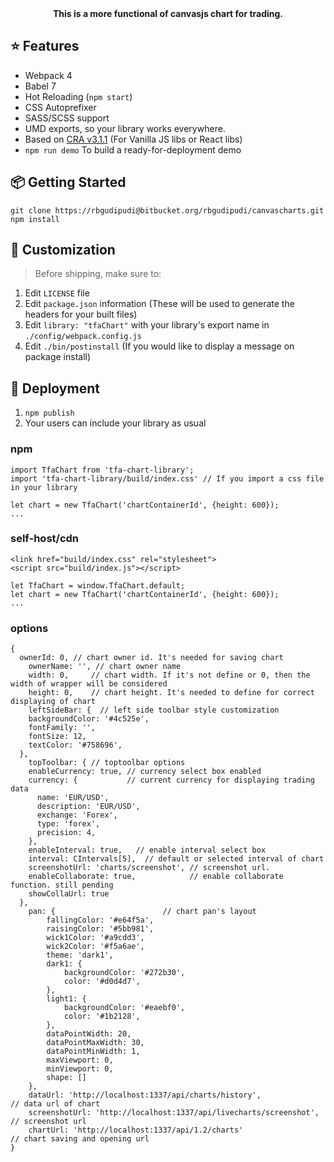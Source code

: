 <div align="center"> 
  <strong>This is a more functional of canvasjs chart for trading.</strong>
</div>


## ⭐️ Features

- Webpack 4
- Babel 7
- Hot Reloading (`npm start`)
- CSS Autoprefixer
- SASS/SCSS support
- UMD exports, so your library works everywhere.
- Based on [CRA v3.1.1](https://github.com/facebook/create-react-app/releases/tag/v3.1.1) (For Vanilla JS libs or React libs)
- `npm run demo` To build a ready-for-deployment demo 

## 📦 Getting Started

```
git clone https://rbgudipudi@bitbucket.org/rbgudipudi/canvascharts.git
npm install
```

## 💎 Customization

> Before shipping, make sure to:
1. Edit `LICENSE` file
2. Edit `package.json` information (These will be used to generate the headers for your built files)
3. Edit `library: "tfaChart"` with your library's export name in `./config/webpack.config.js`
4. Edit `./bin/postinstall` (If you would like to display a message on package install)

## 🚀 Deployment
1. `npm publish`
2. Your users can include your library as usual

### npm
```
import TfaChart from 'tfa-chart-library';
import 'tfa-chart-library/build/index.css' // If you import a css file in your library

let chart = new TfaChart('chartContainerId', {height: 600});
...
```

### self-host/cdn
```
<link href="build/index.css" rel="stylesheet">
<script src="build/index.js"></script>

let TfaChart = window.TfaChart.default;
let chart = new TfaChart('chartContainerId', {height: 600});
...
```
### options
```
{
  ownerId: 0, // chart owner id. It's needed for saving chart
	ownerName: '', // chart owner name
	width: 0,     // chart width. If it's not define or 0, then the width of wrapper will be considered
	height: 0,    // chart height. It's needed to define for correct displaying of chart
	leftSideBar: {  // left side toolbar style customization
    backgroundColor: '#4c525e', 
    fontFamily: '',
    fontSize: 12,
    textColor: '#758696',
  },
	topToolbar: { // toptoolbar options
    enableCurrency: true, // currency select box enabled
    currency: {           // current currency for displaying trading data
      name: 'EUR/USD',
      description: 'EUR/USD',
      exchange: 'Forex',
      type: 'forex',
      precision: 4,
    },
    enableInterval: true,   // enable interval select box
    interval: CIntervals[5],  // default or selected interval of chart
    screenshotUrl: 'charts/screenshot', // screenshot url.
    enableCollaborate: true,            // enable collaborate function. still pending
    showCollaUrl: true
  },
	pan: {                        // chart pan's layout
		fallingColor: '#e64f5a',
		raisingColor: '#5bb981',
		wick1Color: '#a9cdd3',
		wick2Color: '#f5a6ae',
		theme: 'dark1',
		dark1: {
			backgroundColor: '#272b30',
			color: '#d0d4d7',
		},
		light1: {
			backgroundColor: '#eaebf0',
			color: '#1b2128',
		},
		dataPointWidth: 20,
		dataPointMaxWidth: 30,
		dataPointMinWidth: 1,
		maxViewport: 0,
		minViewport: 0,
		shape: []
	},
	dataUrl: 'http://localhost:1337/api/charts/history',              // data url of chart
	screenshotUrl: 'http://localhost:1337/api/livecharts/screenshot', // screenshot url
	chartUrl: 'http://localhost:1337/api/1.2/charts'                  // chart saving and opening url
}
```